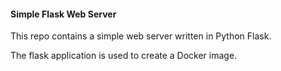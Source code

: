 #### Simple Flask Web Server

This repo contains a simple web server written in Python Flask.

The flask application is used to create a Docker image.
